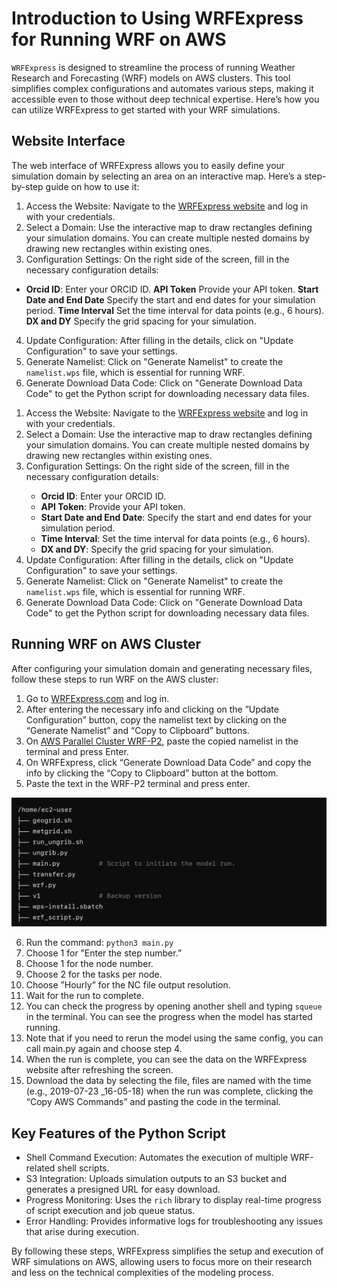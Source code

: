 # Introduction to Using WRFExpress for Running WRF on AWS

`WRFExpress` is designed to streamline the process of running Weather Research and Forecasting (WRF) models on AWS clusters. This tool simplifies complex configurations and automates various steps, making it accessible even to those without deep technical expertise. Here’s how you can utilize WRFExpress to get started with your WRF simulations.

## Website Interface

The web interface of WRFExpress allows you to easily define your simulation domain by selecting an area on an interactive map. Here’s a step-by-step guide on how to use it:

1. Access the Website: Navigate to the [WRFExpress website](https://wrfexpress.com) and log in with your credentials.
2. Select a Domain: Use the interactive map to draw rectangles defining your simulation domains. You can create multiple nested domains by drawing new rectangles within existing ones.
3. Configuration Settings: On the right side of the screen, fill in the necessary configuration details:

<ul>
   <li>
      <b>Orcid ID</b>: Enter your ORCID ID.
      <b>API Token</b> Provide your API token.
      <b>Start Date and End Date</b> Specify the start and end dates for your simulation period.
      <b>Time Interval</b> Set the time interval for data points (e.g., 6 hours).
      <b>DX and DY</b> Specify the grid spacing for your simulation.
   </li>
</ul>

4. Update Configuration: After filling in the details, click on "Update Configuration" to save your settings.
5. Generate Namelist: Click on "Generate Namelist" to create the `namelist.wps` file, which is essential for running WRF.
6. Generate Download Data Code: Click on "Generate Download Data Code" to get the Python script for downloading necessary data files.


<ol>
        <li>Access the Website: Navigate to the <a href="https://wrfexpress.com" target="_blank">WRFExpress website</a> and log in with your credentials.</li>
        <li>Select a Domain: Use the interactive map to draw rectangles defining your simulation domains. You can create multiple nested domains by drawing new rectangles within existing ones.</li>
        <li>Configuration Settings: On the right side of the screen, fill in the necessary configuration details:</li>
        <ul>
            <li><b>Orcid ID</b>: Enter your ORCID ID.</li>
            <li><b>API Token</b>: Provide your API token.</li>
            <li><b>Start Date and End Date</b>: Specify the start and end dates for your simulation period.</li>
            <li><b>Time Interval</b>: Set the time interval for data points (e.g., 6 hours).</li>
            <li><b>DX and DY</b>: Specify the grid spacing for your simulation.</li>
        </ul>
        <li>Update Configuration: After filling in the details, click on "Update Configuration" to save your settings.</li>
        <li>Generate Namelist: Click on "Generate Namelist" to create the <code>namelist.wps</code> file, which is essential for running WRF.</li>
        <li>Generate Download Data Code: Click on "Generate Download Data Code" to get the Python script for downloading necessary data files.</li>
</ol>


## Running WRF on AWS Cluster

After configuring your simulation domain and generating necessary files, follow these steps to run WRF on the AWS cluster:

1. Go to [WRFExpress.com](https://wrfexpress.com) and log in.
2. After entering the necessary info and clicking on the ”Update Configuration” button, copy the namelist text by clicking on the “Generate Namelist” and “Copy to Clipboard” buttons.
3. On [AWS Parallel Cluster WRF-P2](https://pcui-auth-3de65d10-76cb-11ee-9cab-02f64d93270f.auth.us-east-2.amazoncognito.com/login?response_type=code&client_id=6hl2fttmbkt04ck3iq353ona9d&scope=openid&redirect_uri=https://x6ekiatuyb.execute-api.us-east-2.amazonaws.com/login&state=563j3c0he2fgb), paste the copied namelist in the terminal and press Enter.
4. On WRFExpress, click “Generate Download Data Code” and copy the info by clicking the “Copy to Clipboard” button at the bottom.
5. Paste the text in the WRF-P2 terminal and press enter.

![Website Environment](images/index/1_.png)

6. Run the command: `python3 main.py`
7. Choose 1 for ”Enter the step number.”
8. Choose 1 for the node number.
9. Choose 2 for the tasks per node.
10. Choose ”Hourly” for the NC file output resolution.
11. Wait for the run to complete.
12. You can check the progress by opening another shell and typing `squeue` in the terminal. You can see the progress when the model has started running.
13. Note that if you need to rerun the model using the same config, you can call main.py again and choose step 4.
14. When the run is complete, you can see the data on the WRFExpress website after refreshing the screen.
15. Download the data by selecting the file, files are named with the time (e.g., 2019-07-23 _16-05-18) when the run was complete, clicking the “Copy AWS Commands” and pasting the code in the terminal.

## Key Features of the Python Script

- Shell Command Execution: Automates the execution of multiple WRF-related shell scripts.
- S3 Integration: Uploads simulation outputs to an S3 bucket and generates a presigned URL for easy download.
- Progress Monitoring: Uses the `rich` library to display real-time progress of script execution and job queue status.
- Error Handling: Provides informative logs for troubleshooting any issues that arise during execution.

By following these steps, WRFExpress simplifies the setup and execution of WRF simulations on AWS, allowing users to focus more on their research and less on the technical complexities of the modeling process.
